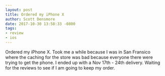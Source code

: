```yaml
---
layout: post
title: Ordered my iPhone X
author: Scott Densmore
date: 2017-10-30 13:58:33 -0800
tags:
- review
- ios
---
```


Ordered my iPhone X.  Took me a while because I was in San Fransico where the caching for the store was bad because everyone there were trying to get the phone. I ended up with a Nov 17th - 24th delivery. Waiting for the reviews to see if I am going to keep my order.

